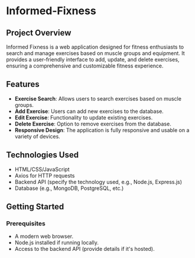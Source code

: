 # Informed-Fixness

## Project Overview
Informed Fixness is a web application designed for fitness enthusiasts to search and manage exercises based on muscle groups and equipment. It provides a user-friendly interface to add, update, and delete exercises, ensuring a comprehensive and customizable fitness experience.

## Features
- **Exercise Search**: Allows users to search exercises based on muscle groups.
- **Add Exercise**: Users can add new exercises to the database.
- **Edit Exercise**: Functionality to update existing exercises.
- **Delete Exercise**: Option to remove exercises from the database.
- **Responsive Design**: The application is fully responsive and usable on a variety of devices.

## Technologies Used
- HTML/CSS/JavaScript
- Axios for HTTP requests
- Backend API (specify the technology used, e.g., Node.js, Express.js)
- Database (e.g., MongoDB, PostgreSQL, etc.)

## Getting Started

### Prerequisites
- A modern web browser.
- Node.js installed if running locally.
- Access to the backend API (provide details if it's hosted).



